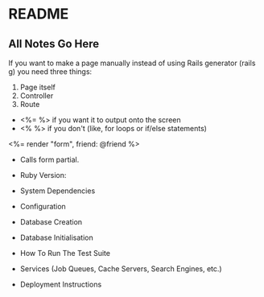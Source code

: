 # README

## All Notes Go Here

If you want to make a page manually instead of using Rails generator (rails g) you need three things:
1. Page itself
2. Controller
3. Route 

- <%= %> if you want it to output onto the screen
- <% %> if you don't (like, for loops or if/else statements)

<%= render "form", friend: @friend %>
- Calls form partial.

* Ruby Version:

* System Dependencies

* Configuration

* Database Creation

* Database Initialisation

* How To Run The Test Suite

* Services (Job Queues, Cache Servers, Search Engines, etc.)

* Deployment Instructions